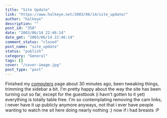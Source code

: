 ```yaml
---
title: "Site Update"
link: "https://www.halkeye.net/2003/06/14/site_update/"
author: "halkeye"
description: ""
post_id: "358"
date: "2003/06/14 22:46:14"
date_gmt: "2003/06/14 22:46:14"
comment_status: "closed"
post_name: "site_update"
status: "publish"
category: "General"
tags: []
cover: "/cover-image.jpg"
post_type: "post"
---
```


Finished my [computers](http://www.halkeye.net/computers/) page about 30 minutes ago, been tweaking things, trimming the sidebar a bit. I'm pretty happy about the way the site has been turning out so far, except for the guestbook (i havn't gotten to it yet) everything is totally table free. I'm so contemplating removing the cam links, i never have it up publicly anymore anyways, not that i ever have people wanting to watch me sit here doing nearly nothing :) now if i had breasts :P